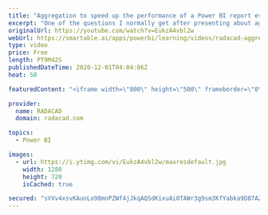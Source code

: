 ```yaml
---
title: "Aggregation to speed up the performance of a Power BI report even if all IMPORTED"
excerpt: "One of the questions I normally get after presenting about aggregations in Power BI is that, does the aggregation works only for Composite mode and in scenarios to speed up the DirectQuery? or does it work in import mode as well? This video is about this question and shows how you can speed up your model"
originalUrl: https://youtube.com/watch?v=EukzA4vbl2w
webUrl: https://smartable.ai/apps/powerbi/learning/videos/radacad-aggregation-to-speed-up-the-performance-of-a-power-bi-report-even-if-all-imported/
type: video
price: Free
length: PT9M42S
publishedDateTime: 2020-12-01T04:04:06Z
heat: 50

featuredContent: "<iframe width=\"800\" height=\"500\" frameborder=\"0\" src=\"https://www.youtube.com/embed/EukzA4vbl2w\" allow=\"accelerometer; autoplay; encrypted-media; gyroscope; picture-in-picture\" allowfullscreen></iframe>"

provider:
  name: RADACAD
  domain: radacad.com

topics:
  - Power BI

images:
  - url: https://i.ytimg.com/vi/EukzA4vbl2w/maxresdefault.jpg
    width: 1280
    height: 720
    isCached: true

secured: "sVVv4xsvKAunLo98mnPZWf4jJkqAQSdKixuAi0TAWr3g9sm3KfYabka9D87AZCB3s07bLWiGL67+p1o1K1RNIOi6vuVSf23+buiaDDYBnV8kzceV3II/uYMEGskJUqM51maG2g0slhiMKEgmiXFhfmmbvNFAPXOHoRfNzI0iJ9vglOCVvf0oh7o+ZBc0A6qgeNnT1WzqZLZpCfFIpTOg2d+Th6M3/9C5b8IcO0LKC+689EdEOyGMpu16NECFwPK7fkUR5EHB/eO6HgoUTm1WpkXsM1yoyjYKgHCoVG15kazdz9VyB77QMVc0SwNglnqaMa95KCZpy6aZ1RAJOKVp9OS4FbtjbnNn1UW/mvjvb0X488GdE73atRmap31Fe53mrxUuOo4V1x5snI/GMhGjEz9cS13AM3/bMyId5zwhRF4=;/GvWvcvqO64fkDz9vrrsAw=="
---
```


